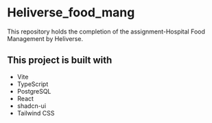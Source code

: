 # Heliverse_food_mang
This repository holds the completion of the assignment-Hospital Food Management by Heliverse.

## This project is built with 
- Vite
- TypeScript
- PostgreSQL
- React
- shadcn-ui 
- Tailwind CSS
